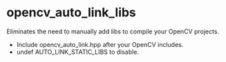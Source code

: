 # opencv_auto_link_libs

Eliminates the need to manually add libs to compile your OpenCV projects.

- Include opencv_auto_link.hpp after your OpenCV includes.
- undef AUTO_LINK_STATIC_LIBS to disable.
